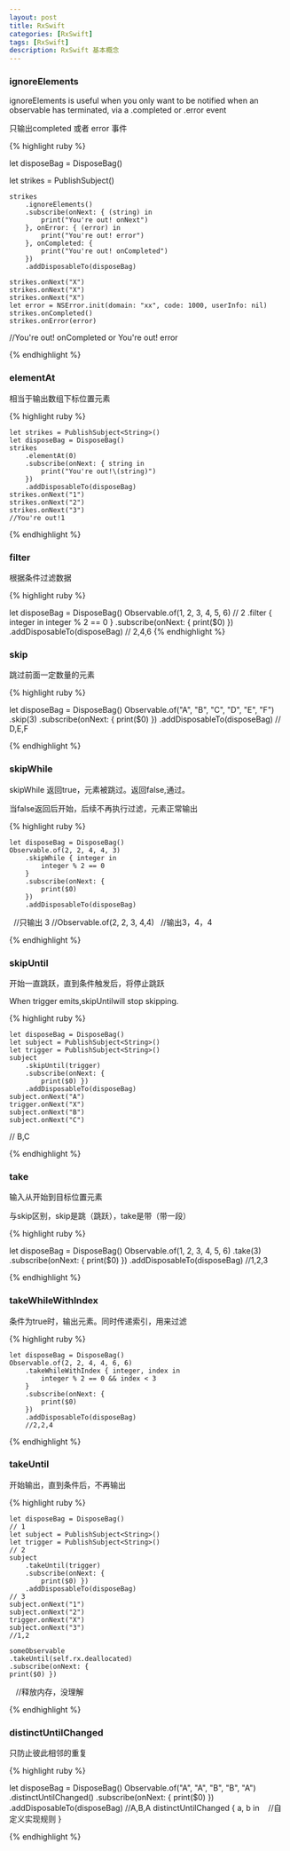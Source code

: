 ```yaml
---
layout: post
title: RxSwift
categories: [RxSwift]
tags: [RxSwift]
description: RxSwift 基本概念
---
```


<h3>ignoreElements</h3>
<p>ignoreElements is useful when you only want to be notified when an observable has terminated, via a .completed or .error event</p>
<p>只输出completed 或者 error 事件</p>

{% highlight ruby %}

let disposeBag = DisposeBag()

let strikes = PublishSubject<String>()

    strikes
        .ignoreElements()
        .subscribe(onNext: { (string) in
            print("You're out! onNext")
        }, onError: { (error) in
            print("You're out! error")
        }, onCompleted: { 
            print("You're out! onCompleted")
        })
        .addDisposableTo(disposeBag)
    
    strikes.onNext("X")
    strikes.onNext("X")
    strikes.onNext("X")
    let error = NSError.init(domain: "xx", code: 1000, userInfo: nil)
    strikes.onCompleted()
    strikes.onError(error)

//You're out! onCompleted or You're out! error

{% endhighlight %}

<h3>elementAt</h3>
<p>相当于输出数组下标位置元素</p>

{% highlight ruby %}

    let strikes = PublishSubject<String>()
    let disposeBag = DisposeBag()
    strikes
        .elementAt(0)
        .subscribe(onNext: { string in
            print("You're out!\(string)")
        })
        .addDisposableTo(disposeBag)
    strikes.onNext("1")
    strikes.onNext("2")
    strikes.onNext("3")
    //You're out!1

{% endhighlight %}

<h3>filter</h3>
<p>根据条件过滤数据</p>

{% highlight ruby %}

  let disposeBag = DisposeBag()
  Observable.of(1, 2, 3, 4, 5, 6)
    // 2
    .filter { integer in
      integer % 2 == 0
    }
    .subscribe(onNext: {
      print($0)
})
    .addDisposableTo(disposeBag)
// 2,4,6
{% endhighlight %}

<h3>skip</h3>
<p>跳过前面一定数量的元素</p>

{% highlight ruby %}

  let disposeBag = DisposeBag()
    Observable.of("A", "B", "C", "D", "E", "F")
        .skip(3)
        .subscribe(onNext: {
            print($0) })
        .addDisposableTo(disposeBag)
// D,E,F

{% endhighlight %}

<h3>skipWhile</h3>
<p>skipWhile 返回true，元素被跳过。返回false,通过。</p>
<p>当false返回后开始，后续不再执行过滤，元素正常输出</p>

{% highlight ruby %}

    let disposeBag = DisposeBag()
    Observable.of(2, 2, 4, 4, 3)
        .skipWhile { integer in
            integer % 2 == 0
        }
        .subscribe(onNext: {
            print($0)
        })
        .addDisposableTo(disposeBag)
   //只输出 3 
   //Observable.of(2, 2, 3, 4,4)
   //输出3，4，4

{% endhighlight %}

<h3>skipUntil</h3>
<p>开始一直跳跃，直到条件触发后，将停止跳跃</p>
<p>When trigger emits,skipUntilwill stop skipping.</p>

{% highlight ruby %}

    let disposeBag = DisposeBag()
    let subject = PublishSubject<String>()
    let trigger = PublishSubject<String>()
    subject
        .skipUntil(trigger)
        .subscribe(onNext: {
            print($0) })
        .addDisposableTo(disposeBag)
    subject.onNext("A")
    trigger.onNext("X")
    subject.onNext("B")
    subject.onNext("C")
// B,C

{% endhighlight %}

<h3>take</h3>
<p>输入从开始到目标位置元素</p>
<p>与skip区别，skip是跳（跳跃），take是带（带一段）</p>

{% highlight ruby %}

let disposeBag = DisposeBag()
  Observable.of(1, 2, 3, 4, 5, 6)
    .take(3)
    .subscribe(onNext: {
print($0) })
    .addDisposableTo(disposeBag)
//1,2,3

{% endhighlight %}

<h3>takeWhileWithIndex</h3>
<p>条件为true时，输出元素。同时传递索引，用来过滤</p>

{% highlight ruby %}

    let disposeBag = DisposeBag()
    Observable.of(2, 2, 4, 4, 6, 6)
        .takeWhileWithIndex { integer, index in
            integer % 2 == 0 && index < 3
        }
        .subscribe(onNext: {
            print($0)
        })
        .addDisposableTo(disposeBag)
        //2,2,4

{% endhighlight %}

<h3>takeUntil</h3>
<p>开始输出，直到条件后，不再输出</p>

{% highlight ruby %}

    let disposeBag = DisposeBag()
    // 1
    let subject = PublishSubject<String>()
    let trigger = PublishSubject<String>()
    // 2
    subject
        .takeUntil(trigger)
        .subscribe(onNext: {
            print($0) })
        .addDisposableTo(disposeBag)
    // 3
    subject.onNext("1")
    subject.onNext("2")
    trigger.onNext("X")
    subject.onNext("3")
    //1,2
    
    someObservable
    .takeUntil(self.rx.deallocated)
    .subscribe(onNext: {
    print($0) })
    //释放内存，没理解

{% endhighlight %}

<h3>distinctUntilChanged</h3>
<p>只防止彼此相邻的重复</p>
<p></p>

{% highlight ruby %}

 let disposeBag = DisposeBag()
    Observable.of("A", "A", "B", "B", "A")
        .distinctUntilChanged()
        .subscribe(onNext: {
            print($0) })
        .addDisposableTo(disposeBag)
 //A,B,A
 distinctUntilChanged { a, b in
    //自定义实现规则
 }

{% endhighlight %}

